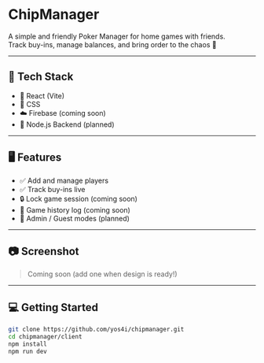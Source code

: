 # ChipManager

A simple and friendly Poker Manager for home games with friends.  
Track buy-ins, manage balances, and bring order to the chaos 🎲

---

## 🚀 Tech Stack

- 🧩 React (Vite)
- 🎨 CSS
- ☁️ Firebase (coming soon)
- 🔧 Node.js Backend (planned)

---

## 🖥️ Features

- ✅ Add and manage players
- ✅ Track buy-ins live
- 🔒 Lock game session (coming soon)
- 🧾 Game history log (coming soon)
- 🔐 Admin / Guest modes (planned)

---

## 📷 Screenshot

> Coming soon (add one when design is ready!)

---

## 💻 Getting Started

```bash
git clone https://github.com/yos4i/chipmanager.git
cd chipmanager/client
npm install
npm run dev
